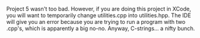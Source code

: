 Project 5 wasn't too bad. However, if you are doing this project in XCode, you will want to temporarily change utilities.cpp into utilities.hpp. The IDE will give you an error because you are trying to run a program with two .cpp's, which is apparently a big no-no. Anyway, C-strings... a nifty bunch.
